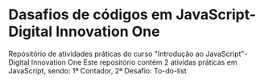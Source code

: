 # Dasafios de códigos em JavaScript- Digital Innovation One
Repósitório de atividades práticas do curso "Introdução ao JavaScript"- Digital Innovation One
Este repositório contém 2 atividas práticas em JavaScript, sendo:
1ª Contador,
2ª Desafio: To-do-list
